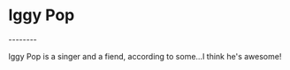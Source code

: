 <h1>Iggy Pop</h1>
--------
<p>Iggy Pop is a singer and a fiend, according to some…I think he's awesome!</p>
